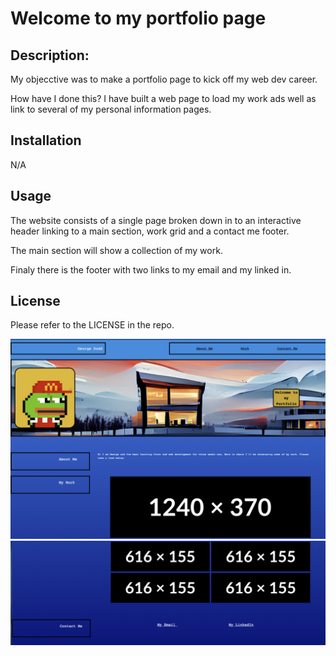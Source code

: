# Welcome to my portfolio page

## Description: 

My objecctive was to make a portfolio page to kick off my web dev career. 

How have I done this? I have built a web page to load my work ads well as link to several of my personal information pages. 

## Installation
N/A

## Usage
The website consists of a single page broken down in to an interactive header linking to a main section, work grid and a contact me footer.

The main section will show a collection of my work. 

Finaly there is the footer with two links to my email and my linked in. 

## License
Please refer to the LICENSE in the repo.


![Screenshot of top half of the website](/images/top-half.png)
![Screenshot of bottom half of the website](/images/bottom-half.png)
